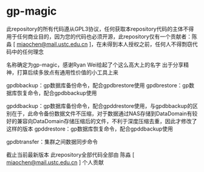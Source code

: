 # gp-magic
此repository的所有代码遵从GPL3协议，任何获取本repository代码的主体不得用于任何商业目的，因为您的代码也必须开源，此repository仅有一个贡献者：陈淼 [ miaochen@mail.ustc.edu.cn ]，在未得到本人授权之前，任何人不得剽窃代码中的任何理念

名称确定为gp-magic，感谢Ryan Wei给起了个这么高大上的名字
出于分享精神，打算后续多放点有通用性价值的小工具上来

gpdbbackup：gp数据库备份命令，配合gpdbrestore使用
gpdbrestore：gp数据库恢复命令，配合gpdbbackup使用

gpddbackup：gp数据库备份命令，配合gpddrestore使用，与gpdbbackup的区别在于，此命令备份数据文件不压缩，对于数据通过NAS存储到DataDomain有较好的兼容向DataDomain存储压缩后的文件，不利于深度压缩去重，因此才修改了这样的版本
gpddrestore：gp数据库恢复命令，配合gpddbackup使用

gpdbtransfer：集群之间数据同步命令

截止当前最新版本 此repository全部代码全部由 陈淼 [ miaochen@mail.ustc.edu.cn ] 个人贡献
